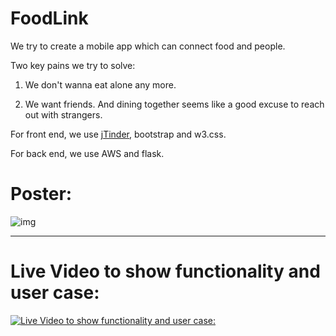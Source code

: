 # FoodLink

We try to create a mobile app which can connect food and people.

Two key pains we try to solve:

1. We don't wanna eat alone any more.

2. We want friends. And dining together seems like a good excuse to reach out with strangers.

For front end, we use [jTinder](https://github.com/do-web/jTinder), bootstrap and w3.css.

For back end, we use AWS and flask.

# **Poster:** 

![img](http://i.imgur.com/zkzt7SI.png)

----------------------------------------------------------
# **Live Video to show functionality and user case:** 

[![Live Video to show functionality and user case:](http://i.imgur.com/EgXkOXo.jpg)](https://www.youtube.com/watch?v=0MdodCUinL0)

